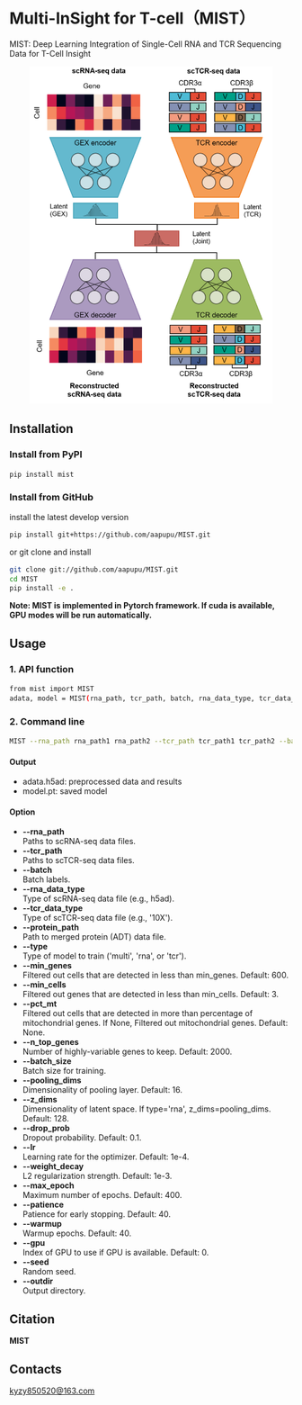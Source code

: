 # Multi-InSight for T-cell（MIST）
MIST: Deep Learning Integration of Single-Cell RNA and TCR Sequencing Data for T-Cell Insight

<div align=center><img  height="600" src=https://github.com/aapupu/MIST/blob/main/docs/MIST.jpg><div align=left>

Installation
-------
### Install from PyPI
```bash
pip install mist
```

### Install from GitHub
install the latest develop version
```bash
pip install git+https://github.com/aapupu/MIST.git
```
or git clone and install
```bash
git clone git://github.com/aapupu/MIST.git
cd MIST
pip install -e .
```

**Note: MIST is implemented in Pytorch framework. If cuda is available, GPU modes will be run automatically.**

Usage
-------
### 1. API function
```bash
from mist import MIST
adata, model = MIST(rna_path, tcr_path, batch, rna_data_type, tcr_data_type, type)
```

### 2. Command line
```bash
MIST --rna_path rna_path1 rna_path2 --tcr_path tcr_path1 tcr_path2 --batch batch1 batch2 --rna_data_type h5ad --tcr_data_type 10X --type multi
```

#### Output 
- adata.h5ad: preprocessed data and results
- model.pt: saved model

#### Option
- **--rna_path**<br />Paths to scRNA-seq data files.
- **--tcr_path**<br />Paths to scTCR-seq data files.
- **--batch**<br />Batch labels.
- **--rna_data_type**<br />Type of scRNA-seq data file (e.g., h5ad).
- **--tcr_data_type**<br />Type of scTCR-seq data file (e.g., '10X').
- **--protein_path**<br />Path to merged protein (ADT) data file.
- **--type**<br />Type of model to train ('multi', 'rna', or 'tcr').
- **--min_genes**<br />Filtered out cells that are detected in less than min_genes. Default: 600.
- **--min_cells**<br />Filtered out genes that are detected in less than min_cells. Default: 3.
- **--pct_mt**<br />Filtered out cells that are detected in more than percentage of mitochondrial genes. If None, Filtered out mitochondrial genes. Default: None.
- **--n_top_genes**<br />Number of highly-variable genes to keep. Default: 2000.
- **--batch_size**<br />Batch size for training.
- **--pooling_dims**<br />Dimensionality of pooling layer. Default: 16.
- **--z_dims**<br />Dimensionality of latent space. If type='rna', z_dims=pooling_dims. Default: 128.
- **--drop_prob**<br />Dropout probability. Default: 0.1.
- **--lr**<br />Learning rate for the optimizer. Default: 1e-4.
- **--weight_decay**<br />L2 regularization strength. Default: 1e-3.
- **--max_epoch**<br />Maximum number of epochs. Default: 400.
- **--patience**<br />Patience for early stopping. Default: 40.
- **--warmup**<br />Warmup epochs. Default: 40.
- **--gpu**<br />Index of GPU to use if GPU is available. Default: 0.
- **--seed**<br />Random seed.
- **--outdir**<br />Output directory.

Citation
-------
**MIST**

Contacts
-------
kyzy850520@163.com
